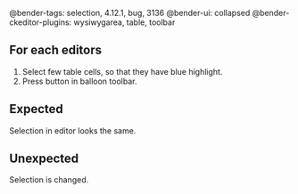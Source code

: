 @bender-tags: selection, 4.12.1, bug, 3136
@bender-ui: collapsed
@bender-ckeditor-plugins: wysiwygarea, table, toolbar

## For each editors

1. Select few table cells, so that they have blue highlight.
1. Press button in balloon toolbar.

## Expected

Selection in editor looks the same.

## Unexpected

Selection is changed.
